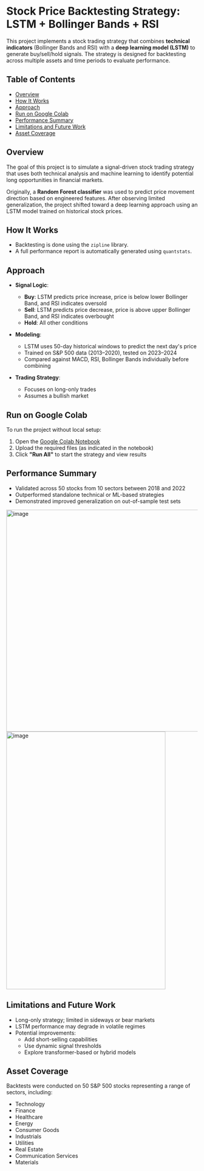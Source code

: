 # Stock Price Backtesting Strategy: LSTM + Bollinger Bands + RSI

This project implements a stock trading strategy that combines **technical indicators** (Bollinger Bands and RSI) with a **deep learning model (LSTM)** to generate buy/sell/hold signals. The strategy is designed for backtesting across multiple assets and time periods to evaluate performance.

## Table of Contents

- [Overview](#overview)  
- [How It Works](#how-it-works)  
- [Approach](#approach)  
- [Run on Google Colab](#run-on-google-colab)  
- [Performance Summary](#performance-summary)  
- [Limitations and Future Work](#limitations-and-future-work)  
- [Asset Coverage](#asset-coverage)

## Overview

The goal of this project is to simulate a signal-driven stock trading strategy that uses both technical analysis and machine learning to identify potential long opportunities in financial markets.

Originally, a **Random Forest classifier** was used to predict price movement direction based on engineered features. After observing limited generalization, the project shifted toward a deep learning approach using an LSTM model trained on historical stock prices.

## How It Works
- Backtesting is done using the `zipline` library.
- A full performance report is automatically generated using `quantstats`.

## Approach

- **Signal Logic**:  
  - **Buy**: LSTM predicts price increase, price is below lower Bollinger Band, and RSI indicates oversold  
  - **Sell**: LSTM predicts price decrease, price is above upper Bollinger Band, and RSI indicates overbought  
  - **Hold**: All other conditions

- **Modeling**:  
  - LSTM uses 50-day historical windows to predict the next day's price  
  - Trained on S&P 500 data (2013–2020), tested on 2023–2024  
  - Compared against MACD, RSI, Bollinger Bands individually before combining

- **Trading Strategy**:  
  - Focuses on long-only trades  
  - Assumes a bullish market

## Run on Google Colab

To run the project without local setup:

1. Open the [Google Colab Notebook](https://colab.research.google.com/drive/1AbwW1OT2dvgDomi6sNQQWjJsqviQfofM?usp=sharing)
2. Upload the required files (as indicated in the notebook)
3. Click **"Run All"** to start the strategy and view results

## Performance Summary

- Validated across 50 stocks from 10 sectors between 2018 and 2022  
- Outperformed standalone technical or ML-based strategies  
- Demonstrated improved generalization on out-of-sample test sets
<img width="1197" height="583" alt="image" src="https://github.com/user-attachments/assets/9c2c7f96-14a1-47a1-baf6-cdf5d691278e" />
<img width="419" height="677" alt="image" src="https://github.com/user-attachments/assets/7901bb9c-b89d-494a-93c2-98945ac638f9" />


## Limitations and Future Work

- Long-only strategy; limited in sideways or bear markets  
- LSTM performance may degrade in volatile regimes  
- Potential improvements:
  - Add short-selling capabilities  
  - Use dynamic signal thresholds  
  - Explore transformer-based or hybrid models

## Asset Coverage

Backtests were conducted on 50 S&P 500 stocks representing a range of sectors, including:

- Technology  
- Finance  
- Healthcare  
- Energy  
- Consumer Goods  
- Industrials  
- Utilities  
- Real Estate  
- Communication Services  
- Materials
